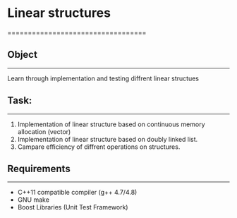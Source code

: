# Linear structures
==================================

## Object
-----------------------------
Learn through implementation and testing diffrent linear structues

## Task:
-----------------------------
  1. Implementation of linear structure based on continuous memory allocation (vector)
  2. Implementation of linear structure based on doubly linked list.
  3. Campare efficiency of diffrent operations on structures. 
  
## Requirements
--------------------------

 - C++11 compatible compiler (g++ 4.7/4.8)
 - GNU make
 - Boost Libraries (Unit Test Framework)




